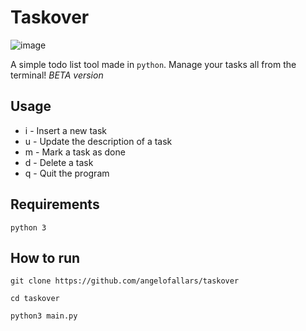 # Taskover

![image](https://i.imgur.com/WMxJw4m.png)

A simple todo list tool made in `python`. Manage your tasks all from the terminal! _BETA version_

## Usage

- i - Insert a new task
- u - Update the description of a task
- m - Mark a task as done
- d - Delete a task
- q - Quit the program

## Requirements

`python 3`

## How to run

`git clone https://github.com/angelofallars/taskover`

`cd taskover`

`python3 main.py`
